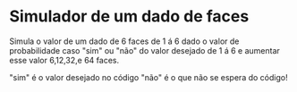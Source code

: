 # Simulador de um dado de  faces 

Simula o valor de um dado de 6 faces de 1 á 6 dado o valor de probabilidade caso "sim" ou "não" do valor desejado de 1 á 6 e aumentar esse valor 6,12,32,e 64 faces.

"sim" é o valor desejado no código "não" é o que não se espera do código! 
 
